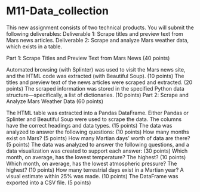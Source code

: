 # M11-Data_collection

This new assignment consists of two technical products. You will submit the following deliverables:
Deliverable 1: Scrape titles and preview text from Mars news articles.
Deliverable 2: Scrape and analyze Mars weather data, which exists in a table.

Part 1: Scrape Titles and Preview Text from Mars News (40 points)

Automated browsing (with Splinter) was used to visit the Mars news site, and the HTML code was extracted (with Beautiful Soup). (10 points)
The titles and preview text of the news articles were scraped and extracted. (20 points)
The scraped information was stored in the specified Python data structure—specifically, a list of dictionaries. (10 points)
Part 2: Scrape and Analyze Mars Weather Data (60 points)

The HTML table was extracted into a Pandas DataFrame. Either Pandas or Splinter and Beautiful Soup were used to scrape the data. The columns have the correct headings and data types. (15 points)
The data was analyzed to answer the following questions: (10 points)
How many months exist on Mars? (5 points)
How many Martian days' worth of data are there? (5 points)
The data was analyzed to answer the following questions, and a data visualization was created to support each answer: (30 points)
Which month, on average, has the lowest temperature? The highest? (10 points)
Which month, on average, has the lowest atmospheric pressure? The highest? (10 points)
How many terrestrial days exist in a Martian year? A visual estimate within 25% was made. (10 points)
The DataFrame was exported into a CSV file. (5 points)
